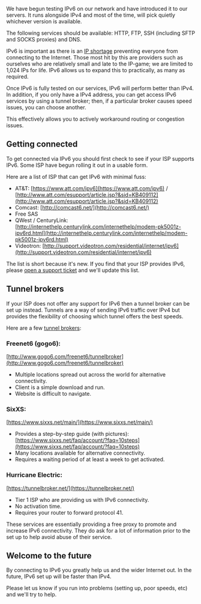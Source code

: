 
We have begun testing IPv6 on our network and have introduced it to our servers. It runs alongside IPv4 and most of the time, will pick quietly whichever version is available.

The following services should be available: HTTP, FTP, SSH (including SFTP and SOCKS proxies) and DNS.

IPv6 is important as there is an [IP shortage](https://www.ripe.net/internet-coordination/news/announcements/ripe-ncc-begins-to-allocate-ipv4-address-space-from-the-last-8) preventing everyone from connecting to the Internet. Those most hit by this are providers such as ourselves who are relatively small and late to the IP-game; we are limited to 1,024 IPs for life. IPv6 allows us to expand this to practically, as many as required.

Once IPv6 is fully tested on our services, IPv6 will perform better than IPv4. In addition, if you only have a IPv4 address, you can get access IPv6 services by using a tunnel broker; then, if a particular broker causes speed issues, you can choose another.

This effectively allows you to actively workaround routing or congestion issues.

Getting connected
---

To get connected via IPv6 you should first check to see if your ISP supports IPv6. Some ISP have begun rolling it out in a usable form.

Here are a list of ISP that can get IPv6 with minimal fuss:

- AT&T: [https://www.att.com/ipv6](https://www.att.com/ipv6) / [http://www.att.com/esupport/article.jsp?&sid=KB409112](http://www.att.com/esupport/article.jsp?&sid=KB409112)
- Comcast: [http://comcast6.net/](http://comcast6.net/)
- Free SAS
- QWest / CenturyLink: [http://internethelp.centurylink.com/internethelp/modem-pk5001z-ipv6rd.html](http://internethelp.centurylink.com/internethelp/modem-pk5001z-ipv6rd.html)
- Videotron: [http://support.videotron.com/residential/internet/ipv6](http://support.videotron.com/residential/internet/ipv6)

The list is short because it's new. If you find that your ISP provides IPv6, please [open a support ticket](https://www.feralhosting.com/manager/tickets/new) and we'll update this list.

Tunnel brokers
---

If your ISP does not offer any support for IPv6 then a tunnel broker can be set up instead. Tunnels are a way of sending IPv6 traffic over IPv4 but provides the flexibility of choosing which tunnel offers the best speeds.

Here are a few [tunnel brokers](https://en.wikipedia.org/wiki/List_of_IPv6_tunnel_brokers):

### Freenet6 (gogo6): 

[http://www.gogo6.com/freenet6/tunnelbroker](http://www.gogo6.com/freenet6/tunnelbroker)

* Multiple locations spread out across the world for alternative connectivity.
* Client is a simple download and run.
* Website is difficult to navigate.

### SixXS: 

[https://www.sixxs.net/main/](https://www.sixxs.net/main/)

* Provides a step-by-step guide (with pictures): [https://www.sixxs.net/faq/account/?faq=10steps](https://www.sixxs.net/faq/account/?faq=10steps)
* Many locations available for alternative connectivity.
* Requires a waiting period of at least a week to get activated.

### Hurricane Electric: 

[https://tunnelbroker.net/](https://tunnelbroker.net/)

* Tier 1 ISP who are providing us with IPv6 connectivity.
* No activation time.
* Requires your router to forward protocol 41.

These services are essentially providing a free proxy to promote and increase IPv6 connectivity. They do ask for a lot of information prior to the set up to help avoid abuse of their service.

Welcome to the future
---

By connecting to IPv6 you greatly help us and the wider Internet out. In the future, IPv6 set up will be faster than IPv4.

Please let us know if you run into problems (setting up, poor speeds, etc) and we'll try to help.



